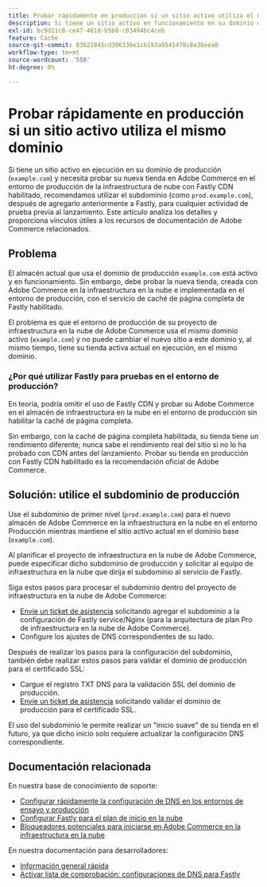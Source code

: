 ```yaml
---
title: Probar rápidamente en producción si un sitio activo utiliza el mismo dominio
description: Si tiene un sitio activo en funcionamiento en su dominio de producción (&grave;example.com&grave;) y necesita probar su nueva tienda en Adobe Commerce en el entorno de producción de la infraestructura de nube con Fastly CDN habilitado, recomendamos utilizar el subdominio (como &grave;prod.example.com&grave;), después de agregarlo anteriormente a Fastly, para cualquier actividad de prueba previa al lanzamiento. Este artículo analiza los detalles y proporciona vínculos útiles a los recursos de documentación de Adobe Commerce relacionados.
exl-id: bc9d11c8-ce47-461d-b5b8-c03494bc4ceb
feature: Cache
source-git-commit: 83b21845cd306336e1cb193a9541478c8a38eea8
workflow-type: tm+mt
source-wordcount: '550'
ht-degree: 0%

---
```


# Probar rápidamente en producción si un sitio activo utiliza el mismo dominio

Si tiene un sitio activo en ejecución en su dominio de producción (`example.com`) y necesita probar su nueva tienda en Adobe Commerce en el entorno de producción de la infraestructura de nube con Fastly CDN habilitado, recomendamos utilizar el subdominio (como `prod.example.com`), después de agregarlo anteriormente a Fastly, para cualquier actividad de prueba previa al lanzamiento. Este artículo analiza los detalles y proporciona vínculos útiles a los recursos de documentación de Adobe Commerce relacionados.

## Problema

El almacén actual que usa el dominio de producción `example.com` está activo y en funcionamiento. Sin embargo, debe probar la nueva tienda, creada con Adobe Commerce en la infraestructura en la nube e implementada en el entorno de producción, con el servicio de caché de página completa de Fastly habilitado.

El problema es que el entorno de producción de su proyecto de infraestructura en la nube de Adobe Commerce usa el mismo dominio activo (`example.com`) y no puede cambiar el nuevo sitio a este dominio y, al mismo tiempo, tiene su tienda activa actual en ejecución, en el mismo dominio.

### ¿Por qué utilizar Fastly para pruebas en el entorno de producción?

En teoría, podría omitir el uso de Fastly CDN y probar su Adobe Commerce en el almacén de infraestructura en la nube en el entorno de producción sin habilitar la caché de página completa.

Sin embargo, con la caché de página completa habilitada, su tienda tiene un rendimiento diferente; nunca sabe el rendimiento real del sitio si no lo ha probado con CDN antes del lanzamiento. Probar su tienda en producción con Fastly CDN habilitado es la recomendación oficial de Adobe Commerce.

## Solución: utilice el subdominio de producción

Use el subdominio de primer nivel (`prod.example.com`) para el nuevo almacén de Adobe Commerce en la infraestructura en la nube en el entorno Producción mientras mantiene el sitio activo actual en el dominio base (`example.com`).

Al planificar el proyecto de infraestructura en la nube de Adobe Commerce, puede especificar dicho subdominio de producción y solicitar al equipo de infraestructura en la nube que dirija el subdominio al servicio de Fastly.

Siga estos pasos para procesar el subdominio dentro del proyecto de infraestructura en la nube de Adobe Commerce:

* [Envíe un ticket de asistencia](/help/help-center-guide/help-center/magento-help-center-user-guide.md#submit-ticket) solicitando agregar el subdominio a la configuración de Fastly service/Nginx (para la arquitectura de plan Pro de infraestructura en la nube de Adobe Commerce).
* Configure los ajustes de DNS correspondientes de su lado.

Después de realizar los pasos para la configuración del subdominio, también debe realizar estos pasos para validar el dominio de producción para el certificado SSL:

* Cargue el registro TXT DNS para la validación SSL del dominio de producción.
* [Envíe un ticket de asistencia](/help/help-center-guide/help-center/magento-help-center-user-guide.md#submit-ticket) solicitando validar el dominio de producción para el certificado SSL.

El uso del subdominio le permite realizar un &quot;inicio suave&quot; de su tienda en el futuro, ya que dicho inicio solo requiere actualizar la configuración DNS correspondiente.

## Documentación relacionada

En nuestra base de conocimiento de soporte:

* [Configurar rápidamente la configuración de DNS en los entornos de ensayo y producción](https://experienceleague.adobe.com/docs/commerce-knowledge-base/kb/how-to/configure-fastly-dns-settings-on-staging-and-production-environments.html)
* [Configurar Fastly para el plan de inicio en la nube](https://experienceleague.adobe.com/docs/commerce-knowledge-base/kb/how-to/set-up-fastly-for-starter-plan-on-cloud.html)
* [Bloqueadores potenciales para iniciarse en Adobe Commerce en la infraestructura en la nube](https://experienceleague.adobe.com/docs/commerce-knowledge-base/kb/troubleshooting/miscellaneous/blockers-launching-on-magento-commerce-cloud.html)

En nuestra documentación para desarrolladores:

* [Información general rápida](https://experienceleague.adobe.com/docs/commerce-cloud-service/user-guide/cdn/fastly.html)
* [Activar lista de comprobación: configuraciones de DNS para Fastly](https://experienceleague.adobe.com/docs/commerce-cloud-service/user-guide/launch/checklist.html)
